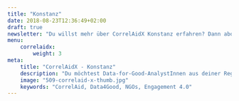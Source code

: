 ```yaml
---
title: "Konstanz"
date: 2018-08-23T12:36:49+02:00
draft: true
newsletter: "Du willst mehr über CorrelAidX Konstanz erfahren? Dann abonniere unseren Newsletter!"
menu: 
    correlaidx:
        weight: 3
meta:
    title: "CorrelAidX - Konstanz"
    description: "Du möchtest Data-for-Good-AnalystInnen aus deiner Region kennenlernen, und zusammen Daten für den guten Zweck nutzen? Mit CorrelAidX bringen wir Data for Good in deine Stadt!"
    image: "509-correlaid-x-thumb.jpg"
    keywords: "CorrelAid, Data4Good, NGOs, Engagement 4.0"
---
```

